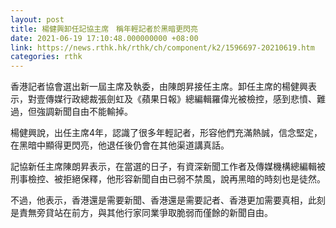 ```yaml
---
layout: post
title: 楊健興卸任記協主席　稱年輕記者於黑暗更閃亮
date: 2021-06-19 17:10:48.000000000 +08:00
link: https://news.rthk.hk/rthk/ch/component/k2/1596697-20210619.htm
categories: rthk
---
```


香港記者協會選出新一屆主席及執委，由陳朗昇接任主席。卸任主席的楊健興表示，對壹傳媒行政總裁張劍虹及《蘋果日報》總編輯羅偉光被檢控，感到悲憤、難過，但強調新聞自由不能輸掉。

楊健興說，出任主席4年，認識了很多年輕記者，形容他們充滿熱誠，信念堅定，在黑暗中顯得更閃亮，他退任後仍會在其他渠道講真話。

記協新任主席陳朗昇表示，在當選的日子，有資深新聞工作者及傳媒機構總編輯被刑事檢控、被拒絕保釋，他形容新聞自由已弱不禁風，說再黑暗的時刻也是徒然。

不過，他表示，香港還是需要新聞、香港還是需要記者、香港更加需要真相，此刻是責無旁貸站在前方，與其他行家同業爭取脆弱而僅餘的新聞自由。
